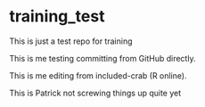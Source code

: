 # training_test
This is just a test repo for training

This is me testing committing from GitHub directly.

This is me editing from included-crab (R online).

This is Patrick not screwing things up quite yet